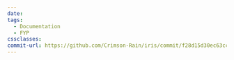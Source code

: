 ```yaml
---
date: 
tags:
  - Documentation
  - FYP
cssclasses: 
commit-url: https://github.com/Crimson-Rain/iris/commit/f28d15d30ec63cc52485e7261ee1f090153fb340
---
```

